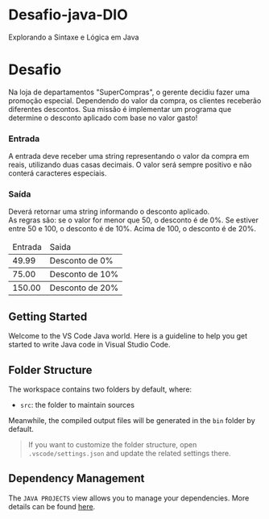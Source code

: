 # Desafio-java-DIO
Explorando a Sintaxe e Lógica em Java

# Desafio

Na loja de departamentos "SuperCompras", o gerente decidiu fazer uma promoção especial. Dependendo do valor da compra, os clientes receberão diferentes descontos. Sua missão é implementar um programa que determine o desconto aplicado com base no valor gasto!

### Entrada

A entrada deve receber uma string representando o valor da compra em reais, utilizando duas casas decimais. O valor será sempre positivo e não conterá caracteres especiais.

### Saída

Deverá retornar uma string informando o desconto aplicado. <br>As regras são: se o valor for menor que 50, o desconto é de 0%. Se estiver entre 50 e 100, o desconto é de 10%. Acima de 100, o desconto é de 20%.
<br>
<table>
  <thead>
    <td>Entrada</td>
    <td>Saida</td>
  </thead>
  <tbody>
    <td>49.99</td>
    <td>Desconto de 0%</td>
  </tbody>
  <tbody>
    <td>75.00</td>
    <td>Desconto de 10%</td>
  </tbody>
  <tbody>
    <td>150.00</td>
    <td>Desconto de 20%</td>
  </tbody>
</table>



## Getting Started

Welcome to the VS Code Java world. Here is a guideline to help you get started to write Java code in Visual Studio Code.

## Folder Structure

The workspace contains two folders by default, where:

- `src`: the folder to maintain sources

Meanwhile, the compiled output files will be generated in the `bin` folder by default.

> If you want to customize the folder structure, open `.vscode/settings.json` and update the related settings there.

## Dependency Management

The `JAVA PROJECTS` view allows you to manage your dependencies. More details can be found [here](https://github.com/microsoft/vscode-java-dependency#manage-dependencies).
